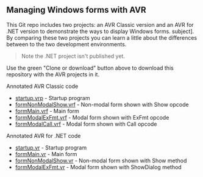 
## Managing Windows forms with AVR

This Git repo includes two projects: an AVR Classic version and an AVR for .NET version to demonstrate the ways to display Windows forms. subject]. By comparing these two projects you can learn a little about the differences between to the two development environments. 

> Note the .NET project isn't published yet. 

Use the green "Clone or download" button above to download this repository with the AVR projects in it.

Annotated AVR Classic code

* [startup.vrp](https://asna.github.io/classic-dotnet-forms/classic/startup.vrp.html) - Startup program
* [formNonModalShow.vrf](https://asna.github.io/classic-dotnet-forms/classic/formNonModalShow.vrf.html) - Non-modal form shown with Show opcode
* [formMain.vrf](https://asna.github.io/classic-dotnet-forms/classic/formMain.vrf.html) - Main form
* [formModalExFmt.vrf](https://asna.github.io/classic-dotnet-forms/classic/formModalExFmt.vrf.html) - Modal form shown with ExFmt opcode
* [formModalCall.vrf](https://asna.github.io/classic-dotnet-forms/classic/formModalCall.vrf.html) - Modal form shown with Call opcode


Annotated AVR for .NET code

* [startup.vr](https://asna.github.io/classic-dotnet-forms/dotnet/Startup.vr.html) - Startup program
* [formMain.vr](https://asna.github.io/classic-dotnet-forms/dotnet/formMain.vr.html) - Main form
* [formNonModalShow.vr](https://asna.github.io/classic-dotnet-forms/dotnet/formNonModal.vr.html) - Non-modal form shown with Show method
* [formModalExFmt.vr](https://asna.github.io/classic-dotnet-forms/dotnet/formModal.vr.html) - Modal form shown with ShowDialog method









<!--
[See the annotated AVR for .NET 14.0 (use with Visual Studio 2015) version.](https://asna.github.io/classic-dotnet-forms/dotnet/formMain.vr.html)
-->